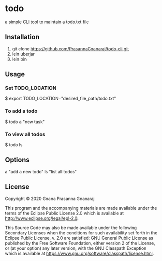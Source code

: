 # todo

a simple CLI tool to maintain a todo.txt file

## Installation

1) git clone https://github.com/PrasannaGnanaraj/todo-cli.git
2) lein uberjar
3) lein bin

## Usage

### Set TODO_LOCATION

$ export TODO_LOCATION="desired_file_path/todo.txt"

### To add a todo

$ todo a "new task"

### To view all todos

$ todo ls

## Options

 a "add a new todo"
 ls "list all todos"

## License

Copyright © 2020 Gnana Prasanna Gnanaraj

This program and the accompanying materials are made available under the
terms of the Eclipse Public License 2.0 which is available at
http://www.eclipse.org/legal/epl-2.0.

This Source Code may also be made available under the following Secondary
Licenses when the conditions for such availability set forth in the Eclipse
Public License, v. 2.0 are satisfied: GNU General Public License as published by
the Free Software Foundation, either version 2 of the License, or (at your
option) any later version, with the GNU Classpath Exception which is available
at https://www.gnu.org/software/classpath/license.html.
